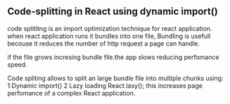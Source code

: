 ## Code-splitting in React using dynamic import()

code splititng is an import optimization technique for react application.
 when react application runs it bundles into one file, Bundling is usefull becouse it reduces the number of http request a page can handle.

 if the file grows incresing bundle file.the app slows reducing perfomance speed.

 Code spliting allows to split an large bundle file into multiple chunks using: 
 1.Dynamic import()
 2 Lazy loading React.lasy(); this increases page perfomance of a complex React application.
